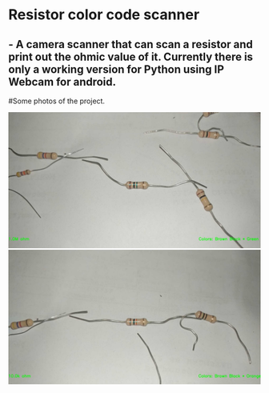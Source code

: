 # Resistor color code scanner

## - A camera scanner that can scan a resistor and print out the ohmic value of it. Currently there is only a working version for Python using IP Webcam for android.

#Some photos of the project.




![](Photo%20documentation/Example1.PNG)
![](Photo%20documentation/Example2.PNG)
